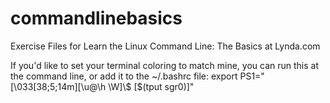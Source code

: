 # commandlinebasics
Exercise Files for Learn the Linux Command Line: The Basics at Lynda.com

If you'd like to set your terminal coloring to match mine, you can run this at the command line, or add it to the ~/.bashrc file:
    export PS1="\[\033[38;5;14m\][\u@\h \W]\\$ \[$(tput sgr0)\]"
